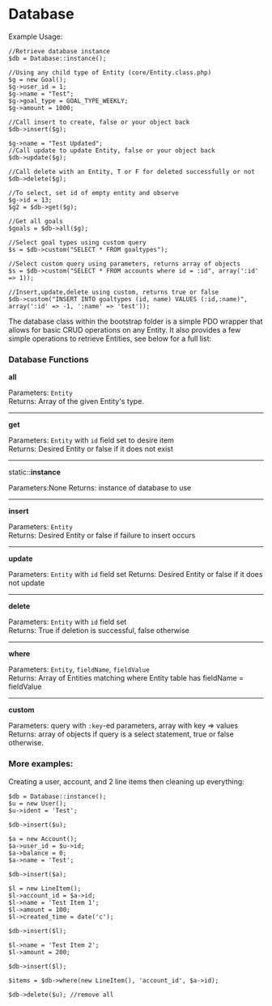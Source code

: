Database
========================================================================

Example Usage:

	
	//Retrieve database instance
	$db = Database::instance();
	
	//Using any child type of Entity (core/Entity.class.php)
	$g = new Goal();
	$g->user_id = 1;
	$g->name = "Test";
	$g->goal_type = GOAL_TYPE_WEEKLY;
	$g->amount = 1000;

	//Call insert to create, false or your object back
	$db->insert($g);

	$g->name = "Test Updated";
	//Call update to update Entity, false or your object back
	$db->update($g);

	//Call delete with an Entity, T or F for deleted successfully or not
	$db->delete($g);

	//To select, set id of empty entity and observe
	$g->id = 13;
	$g2 = $db->get($g);

	//Get all goals
	$goals = $db->all($g);

	//Select goal types using custom query
	$s = $db->custom("SELECT * FROM goaltypes");

	//Select custom query using parameters, returns array of objects
	$s = $db->custom("SELECT * FROM accounts where id = :id", array(':id' => 1));

	//Insert,update,delete using custom, returns true or false
	$db->custom("INSERT INTO goaltypes (id, name) VALUES (:id,:name)", array(':id' => -1, ':name' => 'test'));


The database class within the bootstrap folder is a simple PDO wrapper 
that allows for basic CRUD operations on any Entity. It also provides a 
few simple operations to retrieve Entities, see below for a full list:


### Database Functions

**all**

Parameters: `Entity`  
Returns: Array of the given Entity's type. 

------------------------------------------------------------------------

**get**

Parameters: `Entity` with `id` field set to desire item  
Returns: Desired Entity or false if it does not exist

------------------------------------------------------------------------

static::**instance**

Parameters:None 
Returns: instance of database to use

------------------------------------------------------------------------

**insert**

Parameters: `Entity`  
Returns: Desired Entity or false if failure to insert occurs

------------------------------------------------------------------------

**update**

Parameters: `Entity` with `id` field set
Returns: Desired Entity or false if it does not update

------------------------------------------------------------------------

**delete**

Parameters: `Entity` with `id` field set  
Returns: True if deletion is successful, false otherwise

------------------------------------------------------------------------

**where**

Parameters: `Entity`, `fieldName`, `fieldValue`  
Returns: Array of Entities matching where Entity table has fieldName = fieldValue

------------------------------------------------------------------------

**custom** 

Parameters: query with `:key`-ed parameters, array with key => values 
Returns: array of objects if query is a select statement, true or false otherwise.


### More examples:

Creating a user, account, and 2 line items then cleaning up everything:

	$db = Database::instance();
	$u = new User();
	$u->ident = 'Test';

	$db->insert($u);

	$a = new Account();
	$a->user_id = $u->id;
	$a->balance = 0;
	$a->name = 'Test';

	$db->insert($a);

	$l = new LineItem();
	$l->account_id = $a->id;
	$l->name = 'Test Item 1';
	$l->amount = 100;
	$l->created_time = date('c');

	$db->insert($l);

	$l->name = 'Test Item 2';
	$l->amount = 200;

	$db->insert($l);

	$items = $db->where(new LineItem(), 'account_id', $a->id);

	$db->delete($u); //remove all
